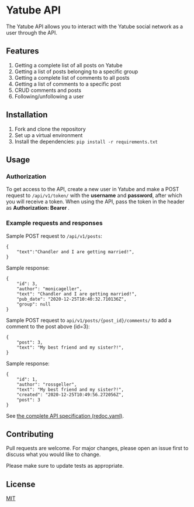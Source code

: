 # Yatube API

The Yatube API allows you to interact with the Yatube social network as a user through the API.

## Features

1. Getting a complete list of all posts on Yatube
2. Getting a list of posts belonging to a specific group
3. Getting a complete list of comments to all posts
4. Getting a list of comments to a specific post
5. CRUD comments and posts
6. Following/unfollowing a user

## Installation

1. Fork and clone the repository
2. Set up a virtual environment
3. Install the dependencies: `pip install -r requirements.txt`

## Usage

### Authorization

To get access to the API, create a new user in Yatube and make a POST request to `/api/v1/token/` with the **username** and **password**, after which you will receive a token. When using the API, pass the token in the header as **Authorization: Bearer <token>**.

### Example requests and responses

Sample POST request to `/api/v1/posts`:

```
{
    "text":"Chandler and I are getting married!",
}
```

Sample response:

```
{
    "id": 3,
    "author": "monicageller",
    "text": "Chandler and I are getting married!",
    "pub_date": "2020-12-25T10:40:32.710136Z",
    "group": null
}
```

Sample POST request to `api/v1/posts/{post_id}/comments/` to add a comment to the post above (id=3):

```
{
    "post": 3,
    "text": "My best friend and my sister?!",
}
```

Sample response:

```
{
    "id": 1,
    "author": "rossgeller",
    "text": "My best friend and my sister?!",
    "created": "2020-12-25T10:49:56.272056Z",
    "post": 3
}
```

See [the complete API specification (redoc.yaml)](https://github.com/yandex-praktikum/api_final_yatube/blob/master/static/redoc.yaml).

## Contributing

Pull requests are welcome. For major changes, please open an issue first to discuss what you would like to change.

Please make sure to update tests as appropriate.

## License

[MIT](https://choosealicense.com/licenses/mit/)
